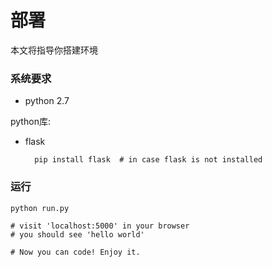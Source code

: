 # 部署
本文将指导你搭建环境

### 系统要求
* python 2.7

python库:

* flask
	
		pip install flask  # in case flask is not installed
		

### 运行
	
	python run.py
	
	# visit 'localhost:5000' in your browser
	# you should see 'hello world'

    # Now you can code! Enjoy it.
